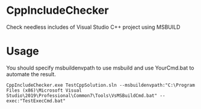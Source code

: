 # CppIncludeChecker
Check needless includes of Visual Studio C++ project using MSBUILD

# Usage
 You should specify msbuildenvpath to use msbuild and use YourCmd.bat to automate the result.

`CppIncludeChecker.exe TestCppSolution.sln --msbuildenvpath:"C:\Program Files (x86)\Microsoft Visual Studio\2019\Professional\Common7\Tools\VsMSBuildCmd.bat" --exec:"TestExecCmd.bat"`

